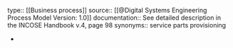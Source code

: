 type:: [[Business process]]
source:: [[@Digital Systems Engineering Process Model Version: 1.0]]
documentation:: See detailed description in the INCOSE Handbook v.4, page 98
synonyms:: service parts provisioning

-